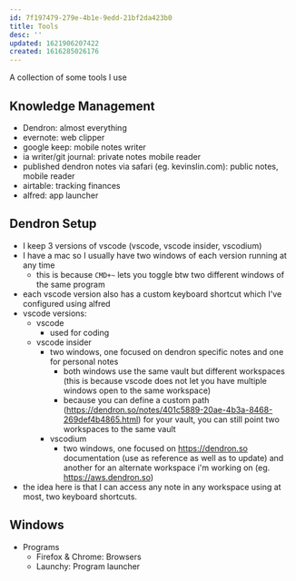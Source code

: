 ```yaml
---
id: 7f197479-279e-4b1e-9edd-21bf2da423b0
title: Tools
desc: ''
updated: 1621906207422
created: 1616285026176
---
```


A collection of some tools I use

## Knowledge Management
- Dendron: almost everything
- evernote: web clipper
- google keep: mobile notes writer
- ia writer/git journal: private notes mobile reader
- published dendron notes via safari (eg. kevinslin.com): public notes, mobile reader
- airtable: tracking finances
- alfred: app launcher

## Dendron Setup
- I keep 3 versions of vscode (vscode, vscode insider, vscodium)
- I have a mac so I usually have two windows of each version running at any time 
    - this is because `CMD+~` lets you toggle btw two different windows of the same program
- each vscode version also has a custom keyboard shortcut which I've configured using alfred
- vscode versions:
  - vscode
    - used for coding
  - vscode insider
    - two windows, one focused on dendron specific notes and one for personal notes
        - both windows use the same vault but different workspaces (this is because vscode does not let you have multiple windows open to the same workspace)
        - because you can define a custom path (<https://dendron.so/notes/401c5889-20ae-4b3a-8468-269def4b4865.html>) for your vault, you can still point two workspaces to the same vault
    - vscodium
        - two windows, one focused on <https://dendron.so> documentation (use as reference as well as to update) and another for an alternate workspace i'm working on (eg. <https://aws.dendron.so>)
- the idea here is that I can access any note in any workspace using at most, two keyboard shortcuts.


## Windows
- Programs
  - Firefox & Chrome: Browsers
  - Launchy: Program launcher
